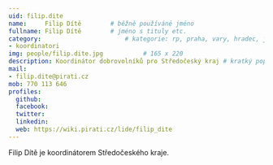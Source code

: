 ```yaml
---
uid: filip.dite
name:     Filip Dítě      	# běžně používáné jméno
fullname: Filip Dítě  		# jméno s tituly etc.
category:                 		# kategorie: rp, praha, vary, hradec, jmk, senat
- koordinatori
img: people/filip.dite.jpg           # 165 x 220
description: Koordinátor dobrovolníků pro Středočeský kraj # kratký popis, max 160 znaků
mail:
- filip.dite@pirati.cz
mob: 770 113 646
profiles:
  github:
  facebook: 
  twitter:
  linkedin:
  web: https://wiki.pirati.cz/lide/filip_dite
---
```


Filip Dítě je koordinátorem Středočeského kraje.
